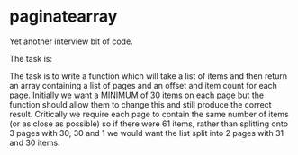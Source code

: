 # paginatearray

Yet another interview bit of code. 

The task is:

The task is to write a function which will take a list of items and then return an array containing a list of pages and an offset and item count for each page. Initially we want a MINIMUM of 30 items on each page but the function should allow them to change this and still produce the correct result.
Critically we require each page to contain the same number of items (or as close as possible) so if there were 61 items, rather than splitting onto 3 pages with 30, 30 and 1 we would want the list split into 2 pages with 31 and 30 items.

